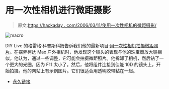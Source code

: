 # 用一次性相机进行微距摄影

> 原文:[https://hackaday . com/2006/03/11/使用一次性相机的微距摄影/](https://hackaday.com/2006/03/11/macro-photography-with-a-disposable-camera/)

![macro](../Images/b052179e8329961d027b1d1959b99d4a.png)

DIY Live 的格雷格·科普斯科姆告诉我们他的最新项目:[用一次性相机拍摄微距照片](http://www.diylive.net/index.php/2006/03/11/diy-macro-photography-with-disposable-camera)。在摆弄柯达 Max 户外相机时，他发现这个镜头的表现与他的珠宝商放大镜相似。他认为，通过一些调整，它可能会拍摄微距照片。他拆卸了相机，然后钻了一个更大的光圈，因为 F11 太小了。然后，他将组件连接到佳能 10D 的镜头上，开始拍摄。他的网站上有示例图片。它们很适合用透明胶带粘在一起。

*   [永久链接](http://www.diylive.net/index.php/2006/03/11/diy-macro-photography-with-disposable-camera)